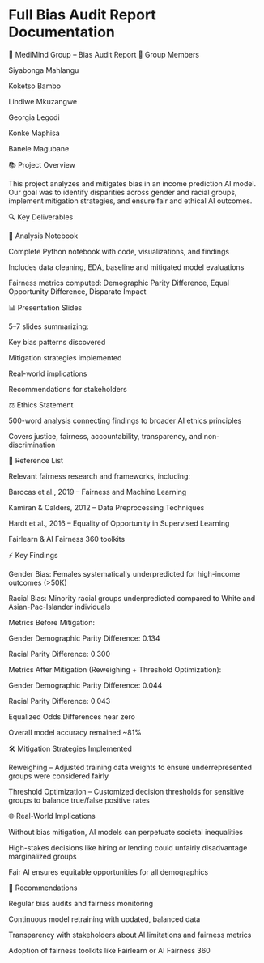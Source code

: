 # Full Bias Audit Report Documentation
🧠 MediMind Group – Bias Audit Report
👥 Group Members

Siyabonga Mahlangu

Koketso Bambo

Lindiwe Mkuzangwe

Georgia Legodi

Konke Maphisa

Banele Magubane

📚 Project Overview

This project analyzes and mitigates bias in an income prediction AI model. Our goal was to identify disparities across gender and racial groups, implement mitigation strategies, and ensure fair and ethical AI outcomes.

🔍 Key Deliverables

📝 Analysis Notebook

Complete Python notebook with code, visualizations, and findings

Includes data cleaning, EDA, baseline and mitigated model evaluations

Fairness metrics computed: Demographic Parity Difference, Equal Opportunity Difference, Disparate Impact

📊 Presentation Slides

5–7 slides summarizing:

Key bias patterns discovered

Mitigation strategies implemented

Real-world implications

Recommendations for stakeholders

⚖️ Ethics Statement

500-word analysis connecting findings to broader AI ethics principles

Covers justice, fairness, accountability, transparency, and non-discrimination

📖 Reference List

Relevant fairness research and frameworks, including:

Barocas et al., 2019 – Fairness and Machine Learning

Kamiran & Calders, 2012 – Data Preprocessing Techniques

Hardt et al., 2016 – Equality of Opportunity in Supervised Learning

Fairlearn & AI Fairness 360 toolkits

⚡ Key Findings

Gender Bias: Females systematically underpredicted for high-income outcomes (>50K)

Racial Bias: Minority racial groups underpredicted compared to White and Asian-Pac-Islander individuals

Metrics Before Mitigation:

Gender Demographic Parity Difference: 0.134

Racial Parity Difference: 0.300

Metrics After Mitigation (Reweighing + Threshold Optimization):

Gender Demographic Parity Difference: 0.044

Racial Parity Difference: 0.043

Equalized Odds Differences near zero

Overall model accuracy remained ~81%

🛠 Mitigation Strategies Implemented

Reweighing – Adjusted training data weights to ensure underrepresented groups were considered fairly

Threshold Optimization – Customized decision thresholds for sensitive groups to balance true/false positive rates

🌐 Real-World Implications

Without bias mitigation, AI models can perpetuate societal inequalities

High-stakes decisions like hiring or lending could unfairly disadvantage marginalized groups

Fair AI ensures equitable opportunities for all demographics

📌 Recommendations

Regular bias audits and fairness monitoring

Continuous model retraining with updated, balanced data

Transparency with stakeholders about AI limitations and fairness metrics

Adoption of fairness toolkits like Fairlearn or AI Fairness 360
